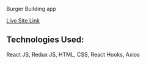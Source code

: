 Burger Building app

[Live Site Link](https://react-my-burger-55210.firebaseapp.com/)

## Technologies Used:
React JS, Redux JS, HTML, CSS, React Hooks, Axios